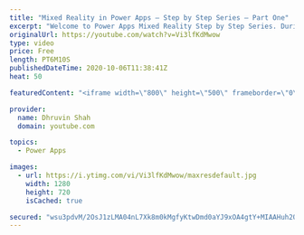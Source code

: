 ```yaml
---
title: "Mixed Reality in Power Apps – Step by Step Series – Part One"
excerpt: "Welcome to Power Apps Mixed Reality Step by Step Series. During this video, we will learn how we can use Mixed Reality in Power Apps. I have divided this entire series in 5 different parts. This is the introduction part of this series and we will give you an overview of What is Mixed Reality and how"
originalUrl: https://youtube.com/watch?v=Vi3lfKdMwow
type: video
price: Free
length: PT6M10S
publishedDateTime: 2020-10-06T11:38:41Z
heat: 50

featuredContent: "<iframe width=\"800\" height=\"500\" frameborder=\"0\" src=\"https://www.youtube.com/embed/Vi3lfKdMwow\" allow=\"accelerometer; autoplay; encrypted-media; gyroscope; picture-in-picture\" allowfullscreen></iframe>"

provider:
  name: Dhruvin Shah
  domain: youtube.com

topics:
  - Power Apps

images:
  - url: https://i.ytimg.com/vi/Vi3lfKdMwow/maxresdefault.jpg
    width: 1280
    height: 720
    isCached: true

secured: "wsu3pdvM/2OsJ1zLMA04nL7Xk8m0kMgfyKtwDmd0aYJ9xOA4gtY+MIAAHuh2Q/Y9dudywrGOoCUiph7601gSrTkDZDEC+DAf0setzghrod/wXAASDeTwj7y38u1djRPfPX757c5Tg7t5QySxkO+6PjghFnEFnG21l61+1dwVXEAjZz+4YBZOgxD/Lcaloudw2/7s779VeMzJ6lYU46rdJT3eKnIXjR8NK8AyOUoWlqLArKZ4/cdONkbVR/t7CxcO1oI2NcGe6IeNlLWeBfwS5IL4lAIF2Lz1OcVI1DChz+fAWEfDBxwJY7Q8Leb37BcerPnPM5FkLBYuOkHLiVX6RPthymtp2gyP79Os7BaA7bbxRL3G0jiI0S1pURQKhAa9ywOpQl1WzWVqML+YTktGfV+lZJtl/Dh5H3LDWmsAoiQ=;dr7RwHEU1GNLOouTkmepYA=="
---
```



